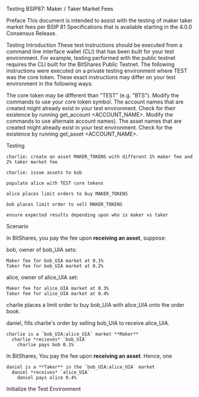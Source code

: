 Testing BSIP87: Maker / Taker Market Fees

Preface
This document is intended to assist with the testing of maker taker market fees per BSIP 81 Specifications that is available starting in the 4.0.0 Consensus Release.

Testing Introduction
These test instructions should be executed from a command line interface wallet (CLI) that has been built for your test environment. For example, testing performed with the public testnet requires the CLI built for the BitShares Public Testnet. The following instructions were executed on a private testing environment where TEST was the core token. These exact instructions may differ on your test environment in the following ways:

The core token may be different than "TEST" (e.g. "BTS"). Modify the commands to use your core token symbol.
The account names that are created might already exist in your test environment. Check for their existence by running get_account <ACCOUNT_NAME>. Modify the commands to use alternate account names).
The asset names that are created might already exist in your test environment. Check for the existence by running get_asset <ACCOUNT_NAME>.

Testing

    charlie: create an asset MAKER_TOKENS with different 1% maker fee and 2% taker market fee

    charlie: issue assets to bob

    populate alice with TEST core tokens

    alice places limit orders to buy MAKER_TOKENS

    bob places limit order to sell MAKER_TOKENS

    ensure expected results depending upon who is maker vs taker
    
Scenario

In BitShares, you pay the fee upon **receiving an asset**, suppose:

bob, owner of bob_UIA sets:

    Maker fee for bob_UIA market at 0.1%
    Taker fee for bob_UIA market at 0.2%

alice, owner of alice_UIA set:

    Maker fee for alice_UIA market at 0.3%
    Taker fee for alice_UIA market at 0.4%

charlie places a limit order to buy bob_UIA with alice_UIA onto the order book.

daniel, fills charlie's order by selling bob_UIA to receive alice_UIA.

    charlie is a `bob_UIA:alice_UIA` market **Maker**
      charlie *recieves* `bob_UIA`
	    charlie pays bob 0.1%


In BitShares, You pay the fee upon **receiving an asset**. Hence, one	

    daniel is a **Taker** in the `bob_UIA:alice_UIA` market
      daniel *receives* `alice_UIA`
	    daniel pays alice 0.4% 

Initialize the Test Environment

